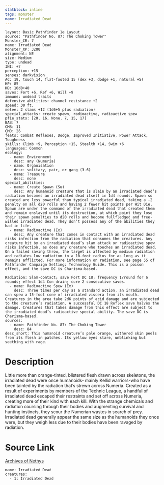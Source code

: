 ```yaml
---
statblock: inline
tags: monster
name: Irradiated Dead
---
```

```statblock
layout: Basic Pathfinder 1e Layout
source: "Pathfinder No. 87: The Choking Tower"
Monster_CR: 7
name: Irradiated Dead
Monster_XP: 3200
alignment: NE
size: Medium
type: undead
INI: +7
perception: +15
senses: darkvision
AC: 19, touch 14, flat-footed 15 (dex +3, dodge +1, natural +5)
HP: 85
HD: 10d8+40
saves: Fort +6, Ref +6, Will +9
immune: undead traits
defensive_abilities: channel resistance +2
speed: 30 ft.
melee: 2 slams +12 (1d6+5 plus radiation)
special_attacks: create spawn, radioactive, radioactive spew
pf1e_stats: [20, 16, None, 7, 15, 17]
BAB: 7
CMB: 11
CMD: 26
feats: Combat Reflexes, Dodge, Improved Initiative, Power Attack, Toughness
skills: Climb +9, Perception +15, Stealth +14, Swim +6
languages: Common
ecology:
  - name: Environment
    desc: any (Numeria)
  - name: Organisation
    desc: solitary, pair, or gang (3-6)
  - name: Treasure
    desc: none
special_abilities:
  - name: Create Spawn (Su)
    desc: Any humanoid creature that is slain by an irradiated dead’s radiation becomes an irradiated dead itself in 1d4 rounds. Spawn so created are less powerful than typical irradiated dead, taking a -2 penalty on all d20 rolls and having 2 fewer hit points per Hit Die. Spawn are under the command of the irradiated dead that created them and remain enslaved until its destruction, at which point they lose their spawn penalties to d20 rolls and become fullfledged and free-willed irradiated dead. They don’t possess any of the abilities they had in life.
  - name: Radioactive (Ex)
    desc: Any creature that comes in contact with an irradiated dead risks infection from the radiation that consumes the creatures. Any creature hit by an irradiated dead’s slam attack or radioactive spew risks infection, as does any creature who touches an irradiated dead. On a failed saving throw, the target is affected by medium radiation and radiates low radiation in a 10-foot radius for as long as it remains afflicted. For more information on radiation, see page 55 of Pathfinder Campaign Setting: Technology Guide. This is a poison effect, and the save DC is Charisma-based.

Radiation: Slam-contact; save Fort DC 18; frequency 1/round for 6 rounds; effect 1d4 Con drain; cure 2 consecutive saves.
  - name: Radioactive Spew (Ex)
    desc: Three times per day as a standard action, an irradiated dead can spew a 15-foot cone of irradiated viscera from its mouth. Creatures in the area take 2d6 points of acid damage and are subjected to the creature’s radiation. A successful DC 18 Reflex save halves the damage. Creatures that takes damage from this effect are subject to the irradiated dead’s radioactive special ability. The save DC is Charisma-based.
sources:
  - name: Pathfinder No. 87: The Choking Tower
    desc: 84
desc_short: This humanoid creature’s pale orange, withered skin peels from its flesh in patches. Its yellow eyes stare, unblinking but seething with rage.
```
# Description
Little more than orange-tinted, blistered flesh drawn across skeletons, the irradiated dead were once humanoids- mainly Kellid warriors-who have been tainted by the radiation that’s strewn across Numeria. Created as a result of experiments by members of the Technic League, a handful of irradiated dead escaped their restraints and set off across Numeria, creating more of their kind with each kill. With the strange chemicals and radiation coursing through their bodies and augmenting survival and hunting instincts, they scour the Numerian wastes in search of prey. Irradiated dead generally appear the same size as the humanoids they once were, but they weigh less due to their bodies have been ravaged by radiation.
# Source Link
[Archives of Nethys](https://aonprd.com/MonsterDisplay.aspx?ItemName=Irradiated%20Dead)
```encounter-table
name: Irradiated Dead
creatures:
  - 1: Irradiated Dead
```
